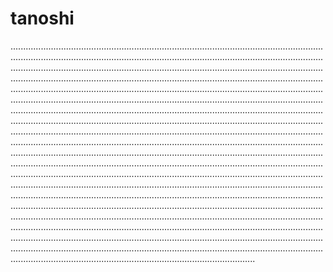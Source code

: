 # tanoshi
.................................................................................................................................................................................................................................................................................................................................................................................................................................................................................................................................................................................................................................................................................................................................................................................................................................................................................................................................................................................................................................................................................................................................................................................................................................................................................................................................................................................................................................................................................................................................................................................................................................................................................................................................................................................................................................................................................................................................................................................................................................................................................................................................................................................................................................................................................................................................................................................................................................................................................................................................................................................................................................................................................